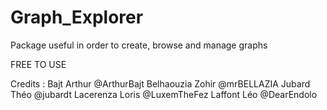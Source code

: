 # Graph_Explorer
Package useful in order to create, browse and manage graphs

FREE TO USE

Credits : 
	     Bajt Arthur @ArthurBajt
	Belhaouzia Zohir @mrBELLAZIA
	     Jubard Théo @jubardt
	 Lacerenza Loris @LuxemTheFez
	     Laffont Léo @DearEndolo
